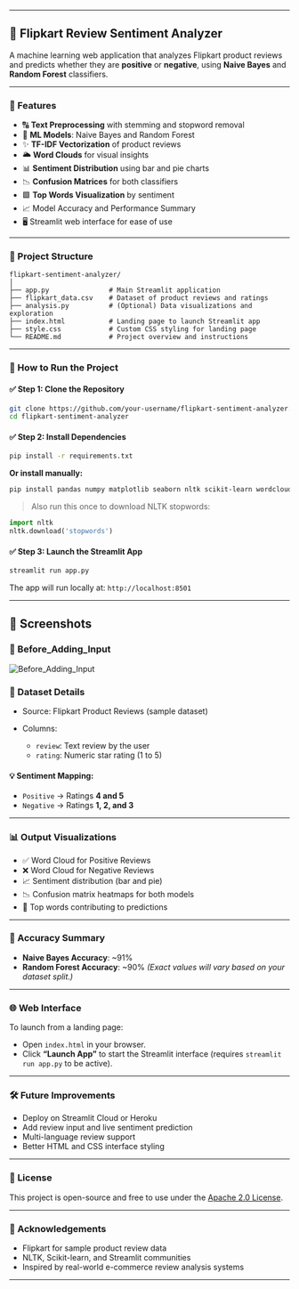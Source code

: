 

---

## 🛒 Flipkart Review Sentiment Analyzer

A machine learning web application that analyzes Flipkart product reviews and predicts whether they are **positive** or **negative**, using **Naive Bayes** and **Random Forest** classifiers.

---

### 📌 Features

* 🔠 **Text Preprocessing** with stemming and stopword removal
* 🧠 **ML Models**: Naive Bayes and Random Forest
* ✨ **TF-IDF Vectorization** of product reviews
* 🌥️ **Word Clouds** for visual insights
* 📊 **Sentiment Distribution** using bar and pie charts
* 📉 **Confusion Matrices** for both classifiers
* 🟩 **Top Words Visualization** by sentiment
* 📈 Model Accuracy and Performance Summary
* 🖥️ Streamlit web interface for ease of use

---

### 📁 Project Structure

```
flipkart-sentiment-analyzer/
│
├── app.py               # Main Streamlit application
├── flipkart_data.csv    # Dataset of product reviews and ratings
├── analysis.py          # (Optional) Data visualizations and exploration
├── index.html           # Landing page to launch Streamlit app
├── style.css            # Custom CSS styling for landing page
└── README.md            # Project overview and instructions
```

---

### 🚀 How to Run the Project

#### ✅ Step 1: Clone the Repository

```bash
git clone https://github.com/your-username/flipkart-sentiment-analyzer.git
cd flipkart-sentiment-analyzer
```

#### ✅ Step 2: Install Dependencies

```bash
pip install -r requirements.txt
```

**Or install manually:**

```bash
pip install pandas numpy matplotlib seaborn nltk scikit-learn wordcloud streamlit
```

> Also run this once to download NLTK stopwords:

```python
import nltk
nltk.download('stopwords')
```

#### ✅ Step 3: Launch the Streamlit App

```bash
streamlit run app.py
```

The app will run locally at: `http://localhost:8501`

---

## 📸 Screenshots

### 🐾 Before_Adding_Input

![Before_Adding_Input](website_screenshots)

### 🧪 Dataset Details

* Source: Flipkart Product Reviews (sample dataset)
* Columns:

  * `review`: Text review by the user
  * `rating`: Numeric star rating (1 to 5)

#### 💡 Sentiment Mapping:

* `Positive` → Ratings **4 and 5**
* `Negative` → Ratings **1, 2, and 3**

---

### 📊 Output Visualizations

* ✅ Word Cloud for Positive Reviews
* ❌ Word Cloud for Negative Reviews
* 📈 Sentiment distribution (bar and pie)
* 📉 Confusion matrix heatmaps for both models
* 📌 Top words contributing to predictions

---

### 📌 Accuracy Summary

* **Naive Bayes Accuracy**: \~91%
* **Random Forest Accuracy**: \~90%
  *(Exact values will vary based on your dataset split.)*

---

### 🌐 Web Interface 

To launch from a landing page:

* Open `index.html` in your browser.
* Click **“Launch App”** to start the Streamlit interface (requires `streamlit run app.py` to be active).

---

### 🛠️ Future Improvements

* Deploy on Streamlit Cloud or Heroku
* Add review input and live sentiment prediction
* Multi-language review support
* Better HTML and CSS interface styling

---

### 📜 License

This project is open-source and free to use under the [Apache 2.0 License](LICENSE).

---

### 🙌 Acknowledgements

* Flipkart for sample product review data
* NLTK, Scikit-learn, and Streamlit communities
* Inspired by real-world e-commerce review analysis systems

---

